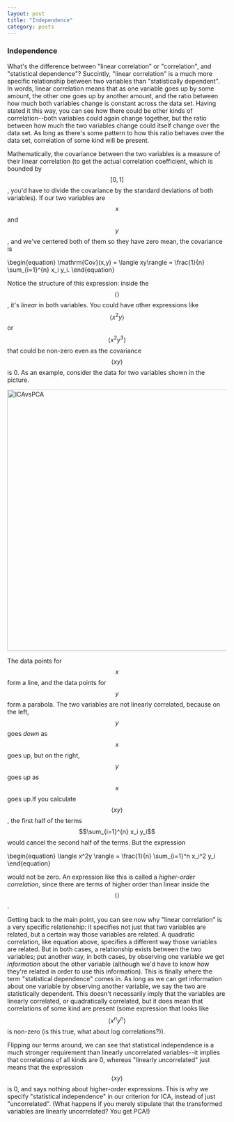 ```yaml
---
layout: post
title: "Independence"
category: posts
---
```


### Independence

What's the difference between "linear correlation" or "correlation", and "statistical dependence"? Succintly, "linear correlation" is a much more specific relationship between two variables than "statistically dependent". In words, linear correlation means that as one variable goes up by some amount, the other one goes up by another amount, and the ratio between how much both variables change is constant across the data set. Having stated it this way, you can see how there could be other kinds of correlation--both variables could again change together, but the ratio between how much the two variables change could itself change over the data set. As long as there's some pattern to how this ratio behaves over the data set, correlation of some kind will be present.

Mathematically, the covariance between the two variables is a measure of their linear correlation (to get the actual correlation coefficient, which is bounded by $$[0,1]$$, you'd have to divide the covariance by the standard deviations of both variables). If our two variables are $$x$$ and $$y$$, and we've centered both of them so they have zero mean, the covariance is

\begin{equation}
\mathrm{Cov}(x,y) = \langle xy\rangle = \frac{1}{n} \sum_{i=1}^{n} x_i y_i.
\end{equation}

Notice the structure of this expression: inside the $$\langle  \rangle$$, it's _linear_ in both variables. You could have other expressions like $$ \langle x^2y \rangle$$ or $$ \langle x^2 y^3 \rangle$$ that could be non-zero even as the covariance $$ \langle xy \rangle$$ is 0. As an example, consider the data for two variables shown in the picture.

<!-- ![quadratic_correlation](../../../../images/quad_corr.png) -->
<img src="../../../../images/quad_corr.png" alt="ICAvsPCA" style="width: 600px;"/>

The data points for $$x$$ form a line, and the data points for $$y$$ form a parabola. The two variables are not linearly correlated, because on the left, $$y$$ goes _down_ as $$x$$ goes up, but on the right, $$y$$ goes _up_ as $$x$$ goes up.If you calculate $$ \langle xy \rangle$$, the first half of the terms $$\sum_{i=1}^{n} x_i y_i$$ would cancel the second half of the terms. But the expression 

\begin{equation}
\langle x^2y \rangle = \frac{1}{n} \sum_{i=1}^n x_i^2 y_i
\end{equation}

would not be zero. An expression like this is called a _higher-order correlation_, since there are terms of higher order than linear inside the $$ \langle  \rangle$$. 

Getting back to the main point, you can see now why "linear correlation" is a very specific relationship: it specifies not just that two variables are related, but a certain way those variables are related. A quadratic correlation, like equation above, specifies a different way those variables are related. But in both cases, a relationship exists between the two variables; put another way, in both cases, by observing one variable we get _information_ about the other variable (although we'd have to know how they're related in order to use this information). This is finally where the term "statistical dependence" comes in. As long as we can get information about one variable by observing another variable, we say the two are statistically dependent. This doesn't necessarily imply that the variables are linearly correlated, or quadratically correlated, but it does mean that correlations of some kind are present (some expression that looks like $$ \langle x^ny^n \rangle$$ is non-zero (is this true, what about log correlations?)). 

Flipping our terms around, we can see that statistical independence is a much stronger requirement than linearly uncorrelated variables--it implies that correlations of all kinds are 0, whereas "linearly uncorrelated" just means that the expression $$ \langle xy \rangle$$ is 0, and says nothing about higher-order expressions. This is why we specify "statistical independence" in our criterion for ICA, instead of just "uncorrelated". (What happens if you merely stipulate that the transformed variables are linearly uncorrelated? You get PCA!)
